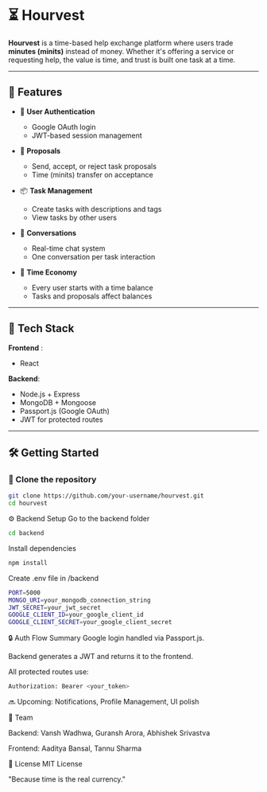 # ⏳ Hourvest

**Hourvest** is a time-based help exchange platform where users trade **minutes (minits)** instead of money. Whether it's offering a service or requesting help, the value is time, and trust is built one task at a time.

---

## 🔧 Features

- 👥 **User Authentication**
  - Google OAuth login
  - JWT-based session management

- 🔁 **Proposals**
  - Send, accept, or reject task proposals
  - Time (minits) transfer on acceptance

- 📦 **Task Management**
  - Create tasks with descriptions and tags
  - View tasks by other users

- 💬 **Conversations**
  - Real-time chat system
  - One conversation per task interaction

- 🎯 **Time Economy**
  - Every user starts with a time balance
  - Tasks and proposals affect balances

---

## 🚀 Tech Stack

**Frontend** :
- React


**Backend**:
- Node.js + Express
- MongoDB + Mongoose
- Passport.js (Google OAuth)
- JWT for protected routes

---

## 🛠️ Getting Started

### 📁 Clone the repository
```bash
git clone https://github.com/your-username/hourvest.git
cd hourvest
```
⚙️ Backend Setup
Go to the backend folder
```bash
cd backend
```
Install dependencies
```bash
npm install
```
Create .env file in /backend
```bash
PORT=5000
MONGO_URI=your_mongodb_connection_string
JWT_SECRET=your_jwt_secret
GOOGLE_CLIENT_ID=your_google_client_id
GOOGLE_CLIENT_SECRET=your_google_client_secret
```


🔒 Auth Flow Summary
Google login handled via Passport.js.

Backend generates a JWT and returns it to the frontend.

All protected routes use:

```bash
Authorization: Bearer <your_token>
```


🔜 Upcoming: Notifications, Profile Management, UI polish

🧠 Team

Backend: Vansh Wadhwa, Guransh Arora, Abhishek Srivastva

Frontend: Aaditya Bansal, Tannu Sharma 



📜 License
MIT License

"Because time is the real currency."


